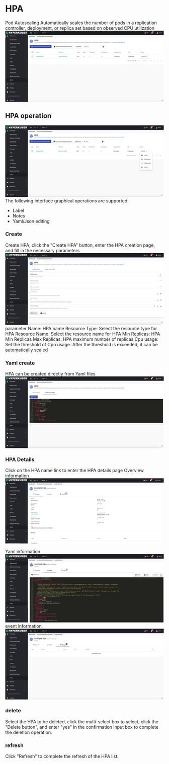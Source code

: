 # HPA

Pod Autoscaling Automatically scales the number of pods in a replication controller, deployment, or replica set based on observed CPU utilization
![Minion](../../../assets/images/workload/hpa-list-en.jpg)
## HPA operation

![Minion](../../../assets/images/workload/hpa-operation-en.jpg)
The following interface graphical operations are supported:

* Label
* Notes
* Yaml/Json editing

### Create
Create HPA, click the "Create HPA" button, enter the HPA creation page, and fill in the necessary parameters
![Minion](../../../assets/images/workload/hpa-create1-en.jpg)
parameter
Name: HPA name
Resource Type: Select the resource type for HPA
Resource Name: Select the resource name for HPA
Min Replicas: HPA Min Replicas
Max Replicas: HPA maximum number of replicas
Cpu usage: Set the threshold of Cpu usage. After the threshold is exceeded, it can be automatically scaled


### Yaml create
HPA can be created directly from Yaml files
![Minion](../../../assets/images/workload/hpa-create-yaml-en.jpg)
### HPA Details
Click on the HPA name link to enter the HPA details page
Overview information
![Minion](../../../assets/images/workload/hpa-info1-en.jpg)

Yaml information
![Minion](../../../assets/images/workload/hpa-info2-en.jpg)
event information
![Minion](../../../assets/images/workload/hpa-info3-en.jpg)

### delete
Select the HPA to be deleted, click the multi-select box to select, click the "Delete button", and enter "yes" in the confirmation input box to complete the deletion operation.
### refresh
Click "Refresh" to complete the refresh of the HPA list.